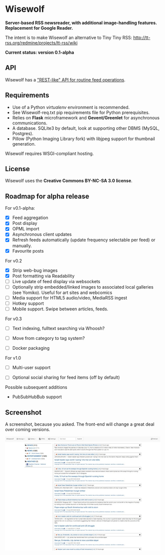 Wisewolf
========

**Server-based RSS newsreader, with additional image-handling features. Replacement for Google Reader.**

The intent is to make Wisewolf an alternative to Tiny Tiny RSS: http://tt-rss.org/redmine/projects/tt-rss/wiki

**Current status: version 0.1-alpha**

API
---

Wisewolf has a ["REST-like" API for routine feed operations](https://github.com/KyubiSystems/Wisewolf/blob/master/docs/API.md).

Requirements
------------

* Use of a Python *virtualenv* environment is recommended.
* See Wisewolf-req.txt pip requirements file for Python prerequisites. 
* Relies on __Flask__ microframework and __Gevent/Greenlet__ for asynchronous communications. 
* A database. SQLite3 by default, look at supporting other DBMS (MySQL, Postgres).
* Pillow (Python Imaging Library fork) with libjpeg support for thumbnail generation.

Wisewolf requires WSGI-compliant hosting.

License
-------

Wisewolf uses the **Creative Commons BY-NC-SA 3.0 license**.

Roadmap for alpha release
---------

For v0.1-alpha:

- [x] Feed aggregation
- [x] Post display
- [x] OPML import
- [x] Asynchronous client updates
- [x] Refresh feeds automatically (update frequency selectable per feed) or manually.
- [x] Favourite posts

For v0.2

- [x] Strip web-bug images
- [x] Post formatting via Readability
- [ ] Live update of feed display via websockets
- [ ] Optionally strip embedded/linked images to associated local galleries (see Yomiko). Useful for art sites and webcomics
- [ ] Media support for HTML5 audio/video, MediaRSS ingest
- [ ] Hotkey support
- [ ] Mobile support. Swipe between articles, feeds.

For v0.3

- [ ] Text indexing, fulltext searching via Whoosh?
- [ ] Move from category to tag system?
- [ ] Docker packaging


For v1.0

- [ ] Multi-user support
- [ ] Optional social sharing for feed items (off by default)


Possible subsequent additions

* PubSubHubBub support


Screenshot
----------

A screenshot, because you asked. The front-end will change a great deal over coming versions.

<img src="https://github.com/KyubiSystems/Wisewolf/raw/master/screenshots/wisewolf-alpha0.04.3.jpg">